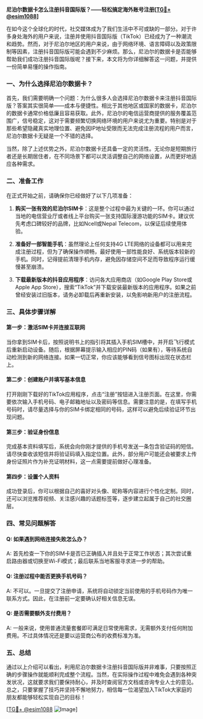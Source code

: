 **尼泊尔数据卡怎么注册抖音国际版？——轻松搞定海外账号注册[[TG💪+ @esim1088](https://t.me/s/esim1088)]**

在如今这个全球化的时代，社交媒体成为了我们生活中不可或缺的一部分。对于许多身处海外的用户来说，注册并使用抖音国际版（TikTok）已经成为了一种潮流和趋势。然而，对于尼泊尔地区的用户来说，由于网络环境、语言障碍以及政策限制等因素，注册抖音国际版可能会遇到不少麻烦。那么，尼泊尔的数据卡是否能够帮助我们成功注册抖音国际版呢？接下来，本文将为你详细解答这一问题，并提供一份简单易懂的操作指南。

### 一、为什么选择尼泊尔数据卡？

首先，我们需要明确一个问题：为什么很多人会选择尼泊尔数据卡来注册抖音国际版？答案其实很简单——成本与便捷性。相比于其他地区或国家的数据卡，尼泊尔的数据卡通常价格低廉且容易获取。此外，尼泊尔的电信运营商提供的服务覆盖范围广，信号稳定，这对于需要频繁切换网络环境的用户来说尤为重要。特别是对于那些希望隐藏真实地理位置、避免因IP地址受限而无法完成注册流程的用户而言，尼泊尔数据卡无疑是一个不错的选择。

当然，除了上述优势之外，尼泊尔数据卡还具备一定的灵活性。无论你是短期旅行者还是长期居住者，在不同场景下都可以灵活调整自己的网络设置，从而更好地适应各种需求。

### 二、准备工作

在正式开始之前，请确保你已经做好了以下几项准备：

1. **购买一张有效的尼泊尔SIM卡**：这是整个过程中最为关键的一环。你可以通过当地的电信营业厅或者线上平台购买一张支持国际漫游功能的SIM卡。建议优先考虑口碑较好的品牌，比如Ncell或Nepal Telecom，以保证后续使用体验。
   
2. **准备好一部智能手机**：虽然理论上任何支持4G LTE网络的设备都可以用来完成注册过程，但为了确保操作顺畅，最好使用一部性能良好、系统版本较新的手机。同时，记得提前清理手机内存，避免因存储空间不足而导致程序运行缓慢甚至崩溃。

3. **下载最新版本的抖音应用程序**：访问各大应用商店（如Google Play Store或Apple App Store），搜索“TikTok”并下载安装最新版本的应用程序。如果之前曾经安装过旧版本，请务必卸载后再重新安装，以免影响新用户的注册流程。

### 三、具体步骤详解

#### 第一步：激活SIM卡并连接互联网
当你拿到SIM卡后，按照说明书上的指引将其插入手机SIM槽中，并开启飞行模式后重新启动设备。随后，根据屏幕提示输入相应的PIN码（如果有），等待系统自动检测到新的网络连接。如果一切正常，你应该能够看到信号图标出现在状态栏上。

#### 第二步：创建账户并填写基本信息
打开刚刚下载好的TikTok应用程序，点击“注册”按钮进入注册页面。在这里，你需要依次输入手机号码、电子邮箱地址以及密码等信息。需要注意的是，在填写手机号码时，请尽量选择与你的SIM卡绑定相同的号码，这样可以避免后续验证环节出现问题。

#### 第三步：验证身份信息
完成基本资料填写后，系统会向你刚才提供的手机号发送一条包含验证码的短信。请尽快查收该短信并将验证码填入指定位置。此外，部分用户可能还会被要求上传身份证照片作为补充证明材料，这一点需要提前做好心理准备。

#### 第四步：设置个人资料
成功登录后，你可以根据自己的喜好对头像、昵称等内容进行个性化定制。同时，还可以浏览推荐视频、关注感兴趣的话题标签等，逐步建立起属于自己的社交圈层。

### 四、常见问题解答

#### Q: 如果遇到网络连接失败怎么办？
A: 首先检查一下你的SIM卡是否已正确插入并且处于正常工作状态；其次尝试重启路由器或切换至Wi-Fi模式；最后联系当地客服寻求进一步的帮助。

#### Q: 注册过程中能否更换手机号码？
A: 不可以。一旦提交了注册申请，系统将自动锁定当前使用的手机号码作为唯一联系方式。因此，在注册前一定要确认好相关信息无误。

#### Q: 是否需要额外支付费用？
A: 一般来说，使用普通流量套餐即可满足日常使用需求，无需额外支付任何附加费用。不过具体情况还是要以运营商公布的收费标准为准。

### 五、总结

通过以上介绍可以看出，利用尼泊尔数据卡注册抖音国际版并非难事，只要按照正确的步骤操作就能顺利完成整个流程。当然，在实际操作过程中难免会遇到各种突发状况，这就要求我们要保持耐心，并及时查阅官方文档或咨询专业人士的意见。总之，只要掌握了技巧并坚持不懈地努力，相信每一位渴望加入TikTok大家庭的朋友都能够轻松实现自己的目标！

[[TG💪+ @esim1088](https://t.me/s/esim1088) ![Image](https://i.postimg.cc/4NQfJmqS/Snipaste-2025-05-13-00-14-12.png)]